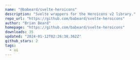 ```yaml
---
name: "@babeard/svelte-heroicons"
description: "Svelte wrappers for the Heroicons v2 library."
repo_url: "https://github.com/babeard/svelte-heroicons"
author: "Brian Beard"
homepage: "https://github.com/babeard/svelte-heroicons"
downloads: 35
updated: "2024-01-12T02:26:38.362Z"
github_stars: 2
tags: 
  - ui
---
```

